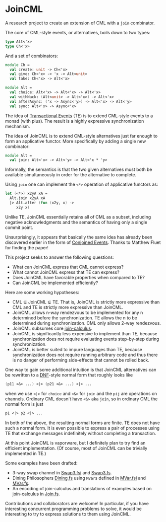 # JoinCML

A research project to create an extension of CML with a `join` combinator.

The core of CML-style events, or alternatives, boils down to two types:

```fsharp
type Alt<'x>
type Ch<'x>
```

And a set of combinators:

```fsharp
module Ch =
  val create: unit -> Ch<'x>
  val give: Ch<'x> -> 'x -> Alt<unit>
  val take: Ch<'x> -> Alt<'x>

module Alt =
  val choice: Alt<'x> -> Alt<'x> -> Alt<'x>
  val withNack: (Alt<unit> -> Alt<'x>) -> Alt<'x>
  val afterAsync: ('x -> Async<'y>) -> Alt<'x> -> Alt<'y>
  val sync: Alt<'x> -> Async<'x>
```

The idea of
[Transactional Events](http://www.cs.rit.edu/~mtf/research/tx-events/ICFP06/icfp06.pdf)
(TE) is to extend CML-style events to a monad (with plus).  The result is a
highly expressive synchronization mechanism.

The idea of JoinCML is to extend CML-style alternatives just far enough to form
an applicative functor.  More specifically by adding a single new combinator:

```fsharp
module Alt =
  val join: Alt<'x> -> Alt<'y> -> Alt<'x * 'y>
```

Informally, the semantics is that the two given alternatives must both be
available simultaneously in order for the alternative to complete.

Using `join` one can implement the `<*>` operation of applicative functors as:

```fsharp
let (<*>) x2yA xA =
  Alt.join x2yA xA
  |> Alt.after (fun (x2y, x) ->
     x2y x)
```

Unlike TE, JoinCML essentially retains all of CML as a subset, including
negative acknowledgments and the semantics of having only a single commit point.

Unsurprisingly, it appears that basically the same idea has already been
discovered earlier in the form of
[Conjoined Events](https://kar.kent.ac.uk/33878/1/Conjoined.pdf).  Thanks to
Matthew Fluet for finding the paper!

This project seeks to answer the following questions:

* What can JoinCML express that CML cannot express?
* What cannot JoinCML express that TE can express?
* Does JoinCML have favorable properties when compared to TE?
* Can JoinCML be implemented efficiently?

Here are some working hypotheses:

* CML ⊊ JoinCML ⊊ TE.  That is, JoinCML is strictly more expressive than CML and
  TE is strictly more expressive than JoinCML.
* JoinCML allows n-way rendezvous to be implemented for any n determined before
  the synchronization.  TE allows the n to be determined during synchronization.
  CML only allows 2-way rendezvous.
* JoinCML subsumes core
  [join-calculus](http://research.microsoft.com/en-us/um/people/fournet/papers/join-tutorial.pdf).
* JoinCML is significantly less expensive to implement than TE, because
  synchronization does not require evaluating events step-by-step during
  synchronization.
* JoinCML is better suited to impure languages than TE, because synchronization
  does not require running arbitrary code and thus there is no danger of
  performing side-effects that cannot be rolled back.

One way to gain some additional intuition is that JoinCML alternatives can be
rewritten to a [DNF](http://en.wikipedia.org/wiki/Disjunctive_normal_form)-style
normal form that roughly looks like

```fsharp
(p11 <&> ...) <|> (p21 <&> ...) <|> ...
```

when we use `<|>` for `choice` and `<&>` for `join` and the `pij` are operations
on channels.  Ordinary CML doesn't have `<&>` aka `join`, so in ordinary CML the
normal form is just

```fsharp
p1 <|> p2 <|> ...
```

In both of the above, the resulting normal forms are finite.  TE does not have
such a normal form.  It is even possible to express a pair of processes using TE
that exchange messages indefinitely without completing a transaction.

At this point JoinCML is vaporware, but I definitely plan to try find an
efficient implementation.  (Of course, most of JoinCML can be trivially
implemented in TE.)

Some examples have been drafted:

* 3-way swap channel in [Swap3.fsi](Examples/Swap3.fsi) and
  [Swap3.fs](Examples/Swap3.fs).
* Dining Philosophers [Dining.fs](Examples/Dining.fs) using `MVar`s defined in
  [MVar.fsi](Examples/MVar.fsi) and [MVar.fs](Examples/MVar.fs).
* An encoding of join-calculus and translations of examples based on
  join-calculus in [Join.fs](Examples/Join.fs).

Contributions and collaborators are welcome!  In particular, if you have
interesting concurrent programming problems to solve, it would be interesting to
try to express solutions to them using JoinCML.
